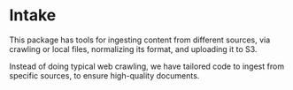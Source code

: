 # Intake

This package has tools for ingesting content from different sources, via crawling or local files, normalizing its format, and uploading it to S3.

Instead of doing typical web crawling, we have tailored code to ingest from specific sources, to ensure high-quality documents.
